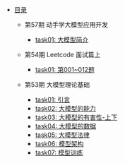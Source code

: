 - [目录](README.md)
    - 第57期 动手学大模型应用开发
        - [task01: 大模型简介](Q54_llm-universe/task01.md)

    - 第54期 Leetcode 面试篇上
        - [task01: 第001~012题](Q54_leetcode_interview_1/task01.md)

    - 第53期 大模型理论基础
        - [task01: 引言](Q53_llm_theory/task01.md)
        - [task02: 大模型的能力](Q53_llm_theory/task02.md)
        - [task03: 大模型的有害性-上下](Q53_llm_theory/task03.md)
        - [task04: 大模型的数据](Q53_llm_theory/task04.md)
        - [task05: 大模型法律](Q53_llm_theory/task05.md)
        - [task06: 模型架构](Q53_llm_theory/task06.md)
        - [task07: 模型训练](Q53_llm_theory/task07.md)